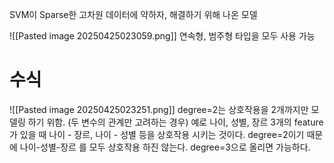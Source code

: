 SVM이 Sparse한 고차원 데이터에 약하자, 해결하기 위해 나온 모델

![[Pasted image 20250425023059.png]]
연속형, 범주형 타입을 모두 사용 가능

# 수식
![[Pasted image 20250425023251.png]]
degree=2는 상호작용을 2개까지만 모델링 하기 위함. (두 변수의 관계만 고려하는 경우)
예로 나이, 성별, 장르 3개의 feature가 있을 때 나이 - 장르, 나이 - 성별 등을 상호작용 시키는 것이다.
degree=2이기 때문에 나이-성별-장르 를 모두 상호작용 하진 않는다.
degree=3으로 올리면 가능하다.